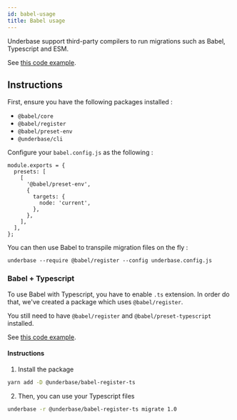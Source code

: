 ```yaml
---
id: babel-usage
title: Babel usage
---
```


Underbase support third-party compilers to run migrations such as Babel, Typescript and ESM.

See [this code example](https://github.com/sundowndev/underbase/tree/develop/examples/babel-async-await).

## Instructions

First, ensure you have the following packages installed :

- `@babel/core`
- `@babel/register`
- `@babel/preset-env`
- `@underbase/cli`

Configure your `babel.config.js` as the following : 

```
module.exports = {
  presets: [
    [
      '@babel/preset-env',
      {
        targets: {
          node: 'current',
        },
      },
    ],
  ],
};
```

You can then use Babel to transpile migration files on the fly : 

```
underbase --require @babel/register --config underbase.config.js
```

### Babel + Typescript

To use Babel with Typescript, you have to enable `.ts` extension. In order do that, we've created a package which uses `@babel/register`.

You still need to have `@babel/register` and `@babel/preset-typescript` installed.

See [this code example](https://github.com/sundowndev/underbase/tree/develop/examples/babel-typescript).

#### Instructions

1. Install the package

```bash
yarn add -D @underbase/babel-register-ts
```

2. Then, you can use your Typescript files

```bash
underbase -r @underbase/babel-register-ts migrate 1.0
```